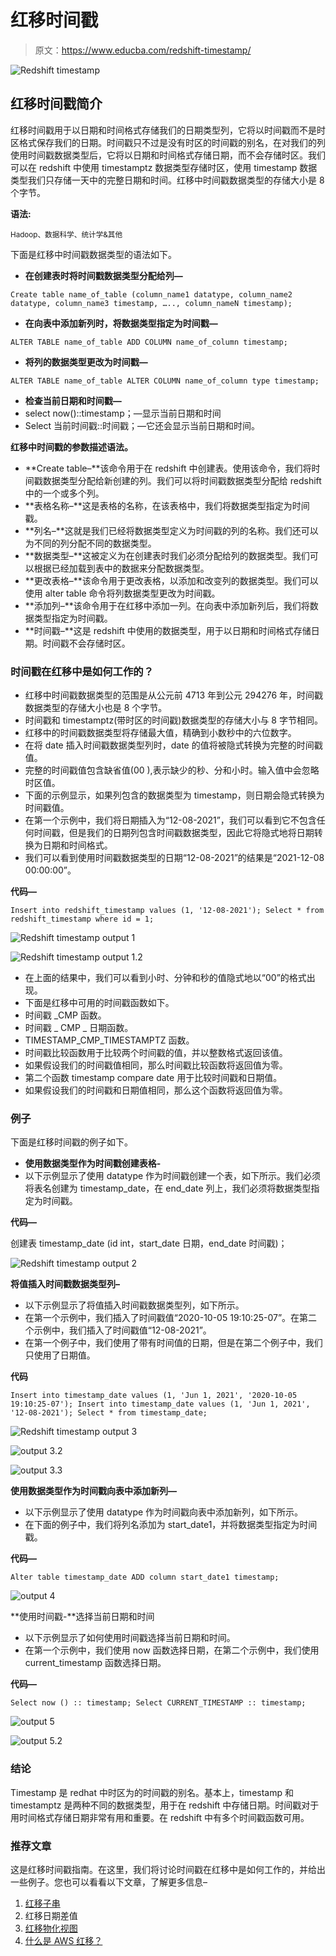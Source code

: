 # 红移时间戳

> 原文：<https://www.educba.com/redshift-timestamp/>

![Redshift timestamp](img/1f3b40714fcdb0a3e803708a8e5c7d90.png)



## 红移时间戳简介

红移时间戳用于以日期和时间格式存储我们的日期类型列，它将以时间戳而不是时区格式保存我们的日期。时间戳只不过是没有时区的时间戳的别名，在对我们的列使用时间戳数据类型后，它将以日期和时间格式存储日期，而不会存储时区。我们可以在 redshift 中使用 timestamptz 数据类型存储时区，使用 timestamp 数据类型我们只存储一天中的完整日期和时间。红移中时间戳数据类型的存储大小是 8 个字节。

**语法:**

<small>Hadoop、数据科学、统计学&其他</small>

下面是红移中时间戳数据类型的语法如下。

*   **在创建表时将时间戳数据类型分配给列—**

`Create table name_of_table (column_name1 datatype, column_name2 datatype, column_name3 timestamp, ….., column_nameN timestamp);`

*   **在向表中添加新列时，将数据类型指定为时间戳—**

`ALTER TABLE name_of_table ADD COLUMN name_of_column timestamp;`

*   **将列的数据类型更改为时间戳—**

`ALTER TABLE name_of_table ALTER COLUMN name_of_column type timestamp;`

*   **检查当前日期和时间戳—**
*   select now()::timestamp；—显示当前日期和时间
*   Select 当前时间戳::时间戳；—它还会显示当前日期和时间。

**红移中时间戳的参数描述语法。**

*   **Create table–**该命令用于在 redshift 中创建表。使用该命令，我们将时间戳数据类型分配给新创建的列。我们可以将时间戳数据类型分配给 redshift 中的一个或多个列。
*   **表格名称–**这是表格的名称，在该表格中，我们将数据类型指定为时间戳。
*   **列名–**这就是我们已经将数据类型定义为时间戳的列的名称。我们还可以为不同的列分配不同的数据类型。
*   **数据类型–**这被定义为在创建表时我们必须分配给列的数据类型。我们可以根据已经加载到表中的数据来分配数据类型。
*   **更改表格–**该命令用于更改表格，以添加和改变列的数据类型。我们可以使用 alter table 命令将列数据类型更改为时间戳。
*   **添加列–**该命令用于在红移中添加一列。在向表中添加新列后，我们将数据类型指定为时间戳。
*   **时间戳–**这是 redshift 中使用的数据类型，用于以日期和时间格式存储日期。时间戳不会存储时区。

### 时间戳在红移中是如何工作的？

*   红移中时间戳数据类型的范围是从公元前 4713 年到公元 294276 年，时间戳数据类型的存储大小也是 8 个字节。
*   时间戳和 timestamptz(带时区的时间戳)数据类型的存储大小与 8 字节相同。
*   红移中的时间戳数据类型将存储最大值，精确到小数秒中的六位数字。
*   在将 date 插入时间戳数据类型列时，date 的值将被隐式转换为完整的时间戳值。
*   完整的时间戳值包含缺省值(00 ),表示缺少的秒、分和小时。输入值中会忽略时区值。
*   下面的示例显示，如果列包含的数据类型为 timestamp，则日期会隐式转换为时间戳值。
*   在第一个示例中，我们将日期插入为“12-08-2021”，我们可以看到它不包含任何时间戳，但是我们的日期列包含时间戳数据类型，因此它将隐式地将日期转换为日期和时间格式。
*   我们可以看到使用时间戳数据类型的日期“12-08-2021”的结果是“2021-12-08 00:00:00”。

**代码—**

`Insert into redshift_timestamp values (1, '12-08-2021');
Select * from redshift_timestamp where id = 1;`

![Redshift timestamp output 1](img/cb9d28e7b89662fd04ffec2064a111cd.png)



![Redshift timestamp output 1.2](img/ebab3fad412be1ea723906e39670a80a.png)



*   在上面的结果中，我们可以看到小时、分钟和秒的值隐式地以“00”的格式出现。
*   下面是红移中可用的时间戳函数如下。
*   时间戳 _CMP 函数。
*   时间戳 _ CMP _ 日期函数。
*   TIMESTAMP_CMP_TIMESTAMPTZ 函数。
*   时间戳比较函数用于比较两个时间戳的值，并以整数格式返回该值。
*   如果假设我们的时间戳值相同，那么时间戳比较函数将返回值为零。
*   第二个函数 timestamp compare date 用于比较时间戳和日期值。
*   如果假设我们的时间戳和日期值相同，那么这个函数将返回值为零。

### 例子

下面是红移时间戳的例子如下。

*   **使用数据类型作为时间戳创建表格-**
*   以下示例显示了使用 datatype 作为时间戳创建一个表，如下所示。我们必须将表名创建为 timestamp_date，在 end_date 列上，我们必须将数据类型指定为时间戳。

**代码—**

创建表 timestamp_date (id int，start_date 日期，end_date 时间戳)；

![Redshift timestamp output 2](img/263889a5bd12115f1001ff5fe7d0044b.png)



**将值插入时间戳数据类型列–**

*   以下示例显示了将值插入时间戳数据类型列，如下所示。
*   在第一个示例中，我们插入了时间戳值“2020-10-05 19:10:25-07”。在第二个示例中，我们插入了时间戳值“12-08-2021”。
*   在第一个例子中，我们使用了带有时间值的日期，但是在第二个例子中，我们只使用了日期值。

**代码**

`Insert into timestamp_date values (1, 'Jun 1, 2021', '2020-10-05 19:10:25-07');
Insert into timestamp_date values (1, 'Jun 1, 2021', '12-08-2021');
Select * from timestamp_date;`

![Redshift timestamp output 3](img/1e81feaaeacbf6265c96462e3a8896c6.png)



![output 3.2](img/7405932688a9b64e4ac7843b3a0a3dcb.png)



![output 3.3](img/26d2c098e23f54588252fcb61d7f27ac.png)



**使用数据类型作为时间戳向表中添加新列—**

*   以下示例显示了使用 datatype 作为时间戳向表中添加新列，如下所示。
*   在下面的例子中，我们将列名添加为 start_date1，并将数据类型指定为时间戳。

**代码—**

`Alter table timestamp_date ADD column start_date1 timestamp;`

![output 4](img/695f70d40301516862662afb70a8f09e.png)



**使用时间戳-**选择当前日期和时间

*   以下示例显示了如何使用时间戳选择当前日期和时间。
*   在第一个示例中，我们使用 now 函数选择日期，在第二个示例中，我们使用 current_timestamp 函数选择日期。

**代码—**

`Select now () :: timestamp;
Select CURRENT_TIMESTAMP :: timestamp;`

![output 5](img/d22a8bf3d20ef7e74fa77d3460cc3d26.png)



![output 5.2](img/de6237e06d7b50fc0255e4c7447415a1.png)



### 结论

Timestamp 是 redhat 中时区为的时间戳的别名。基本上，timestamp 和 timestamptz 是两种不同的数据类型，用于在 redshift 中存储日期。时间戳对于用时间格式存储日期非常有用和重要。在 redshift 中有多个时间戳函数可用。

### 推荐文章

这是红移时间戳指南。在这里，我们将讨论时间戳在红移中是如何工作的，并给出一些例子。您也可以看看以下文章，了解更多信息–

1.  [红移子串](https://www.educba.com/redshift-substring/)
2.  红移日期差值
3.  [红移物化视图](https://www.educba.com/redshift-materialized-views/)
4.  [什么是 AWS 红移？](https://www.educba.com/what-is-aws-redshift/)





